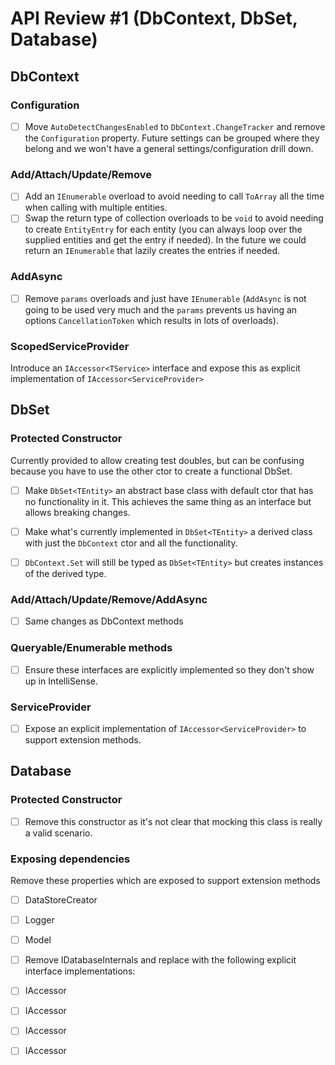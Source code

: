 # API Review #1 (DbContext, DbSet, Database)

## DbContext

### Configuration

- [ ] Move `AutoDetectChangesEnabled` to `DbContext.ChangeTracker` and remove the `Configuration` property. Future settings can be grouped where they belong and we won't have a general settings/configuration drill down.

### Add/Attach/Update/Remove

- [ ] Add an `IEnumerable` overload to avoid needing to call `ToArray` all the time when calling with multiple entities. 
- [ ] Swap the return type of collection overloads to be `void` to avoid needing to create `EntityEntry` for each entity (you can always loop over the supplied entities and get the entry if needed). In the future we could return an `IEnumerable` that lazily creates the entries if needed.

### AddAsync

- [ ] Remove `params` overloads and just have `IEnumerable` (`AddAsync` is not going to be used very much and the `params` prevents us having an options `CancellationToken` which results in lots of overloads).

### ScopedServiceProvider

Introduce an `IAccessor<TService>` interface and expose this as explicit implementation of `IAccessor<ServiceProvider>`

## DbSet<TEntity>

### Protected Constructor

Currently provided to allow creating test doubles, but can be confusing because you have to use the other ctor to create a functional DbSet.

- [ ] Make `DbSet<TEntity>` an abstract base class with default ctor that has no functionality in it. This achieves the same thing as an interface but allows breaking changes.
- [ ] Make what's currently implemented in `DbSet<TEntity>` a derived class with just the `DbContext` ctor and all the functionality.
- [ ] `DbContext.Set` will still be typed as `DbSet<TEntity>` but creates instances of the derived type.


### Add/Attach/Update/Remove/AddAsync

- [ ] Same changes as DbContext methods

### Queryable/Enumerable methods

- [ ] Ensure these interfaces are explicitly implemented so they don't show up in IntelliSense.

### ServiceProvider

- [ ] Expose an explicit implementation of `IAccessor<ServiceProvider>` to support extension methods.

## Database

### Protected Constructor

- [ ] Remove this constructor as it's not clear that mocking this class is really a valid scenario.

### Exposing dependencies

Remove these properties which are exposed to support extension methods
- [ ] DataStoreCreator
- [ ] Logger
- [ ] Model

- [ ] Remove IDatabaseInternals and replace with the following explicit interface implementations:
- [ ] IAccessor<DataStoreCreator>
- [ ] IAccessor<ILogger>
- [ ] IAccessor<IModel>
- [ ] IAccessor<ServiceProvider>